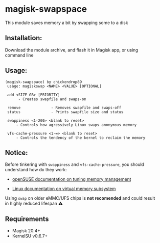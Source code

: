 # magisk-swapspace

This module saves memory a bit by swapping some to a disk

## Installation:
Download the module archive, and flash it in Magisk app, or using command line

## Usage:
```
(magisk-swapspace) by chickendrop89                              
 usage: magiskswap <NAME> <VALUE> [OPTIONAL]                      
                                                                  
 add <SIZE GB> [PRIORITY]                                         
      - Creates swapfile and swaps-on                             
                                                                  
 remove              - Removes swapfile and swaps-off             
 status              - Prints swapfile size and status            
                                                                  
 swappiness <1-200> <blank to reset>                              
     - Controls how agressively Linux swaps anonymous memory      
                                                                  
 vfs-cache-pressure <1-∞> <blank to reset>                        
     - Controls the tendency of the kernel to reclaim the memory
```

## Notice:
Before tinkering with `swappiness` and `vfs-cache-pressure`, you should understand how do they work:

- [openSUSE documentation on tuning memory management](https://doc.opensuse.org/documentation/leap/archive/15.1/tuning/html/book.sle.tuning/cha-tuning-memory.html#cha-tuning-memory-vm-reclaim)

- [Linux documentation on virtual memory subsystem](https://docs.kernel.org/admin-guide/sysctl/vm.html)

Using `swap` on older eMMC/UFS chips is **not recomended** and could result in highly reduced lifespan ⚠️

## Requirements
- Magisk 20.4+ 
- KernelSU v0.6.7+ 